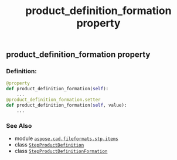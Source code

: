 ﻿---
title: product_definition_formation property
second_title: Aspose.CAD for Python via .NET API References
description: 
type: docs
weight: 80
url: /python-net/aspose.cad.fileformats.stp.items/stepproductdefinition/product_definition_formation/
is_root: false
---

## product_definition_formation property

### Definition:
```python
@property
def product_definition_formation(self):
    ...
@product_definition_formation.setter
def product_definition_formation(self, value):
    ...
```

### See Also
* module [`aspose.cad.fileformats.stp.items`](../../)
* class [`StepProductDefinition`](/cad/python-net/aspose.cad.fileformats.stp.items/stepproductdefinition)
* class [`StepProductDefinitionFormation`](/cad/python-net/aspose.cad.fileformats.stp.items/stepproductdefinitionformation)
